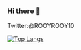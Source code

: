### Hi there 👋
Twitter:@ROOYROOY10

[![Top Langs](https://github-readme-stats.vercel.app/api/top-langs/?username=rooyrooy123&layout=compact)](https://github.com/anuraghazra/github-readme-stats)

<!--
**rooyrooy123/rooyrooy123** is a ✨ _special_ ✨ repository because its `README.md` (this file) appears on your GitHub profile.

Here are some ideas to get you started:

- 🔭 I’m currently working on ...
- 🌱 I’m currently learning ...
- 👯 I’m looking to collaborate on ...
- 🤔 I’m looking for help with ...
- 💬 Ask me about ...
- 📫 How to reach me: ...
- 😄 Pronouns: ...
- ⚡ Fun fact: ...
-->
